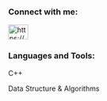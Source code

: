 <h3 align="left">Connect with me:</h3>
<p align="left">
<a href="https://linkedin.com/in/https://www.linkedin.com/in/bittu-kumar143/" target="blank"><img align="center" src="https://raw.githubusercontent.com/rahuldkjain/github-profile-readme-generator/master/src/images/icons/Social/linked-in-alt.svg" alt="https://www.linkedin.com/in/bittu-kumar143/" height="30" width="40" /></a>
</p>

<h3 align="left">Languages and Tools:</h3>
<P>C++</P><p>Data Structure & Algorithms</p>


